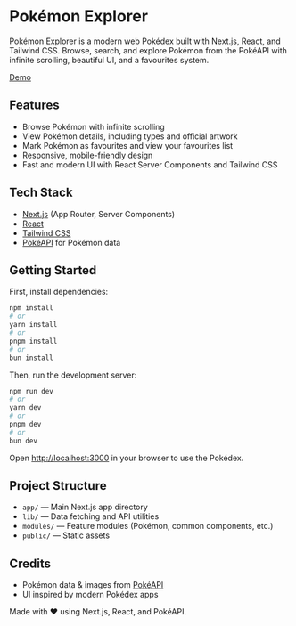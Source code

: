
# Pokémon Explorer

Pokémon Explorer is a modern web Pokédex built with Next.js, React, and Tailwind CSS. Browse, search, and explore Pokémon from the PokéAPI with infinite scrolling, beautiful UI, and a favourites system.

[Demo](https://pokedex-rho-ebon-96.vercel.app/)

## Features

- Browse Pokémon with infinite scrolling
- View Pokémon details, including types and official artwork
- Mark Pokémon as favourites and view your favourites list
- Responsive, mobile-friendly design
- Fast and modern UI with React Server Components and Tailwind CSS

## Tech Stack

- [Next.js](https://nextjs.org/) (App Router, Server Components)
- [React](https://react.dev/)
- [Tailwind CSS](https://tailwindcss.com/)
- [PokéAPI](https://pokeapi.co/) for Pokémon data

## Getting Started

First, install dependencies:

```bash
npm install
# or
yarn install
# or
pnpm install
# or
bun install
```

Then, run the development server:

```bash
npm run dev
# or
yarn dev
# or
pnpm dev
# or
bun dev
```

Open [http://localhost:3000](http://localhost:3000) in your browser to use the Pokédex.

## Project Structure

- `app/` — Main Next.js app directory
- `lib/` — Data fetching and API utilities
- `modules/` — Feature modules (Pokémon, common components, etc.)
- `public/` — Static assets

## Credits

- Pokémon data & images from [PokéAPI](https://pokeapi.co/)
- UI inspired by modern Pokédex apps

Made with ❤️ using Next.js, React, and PokéAPI.
